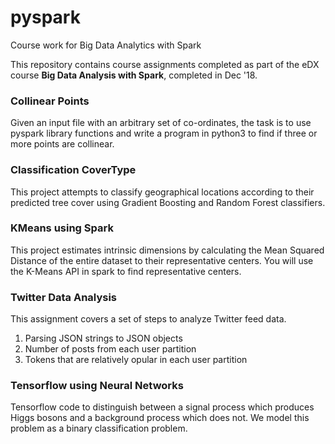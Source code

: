 # pyspark
Course work for Big Data Analytics with Spark

This repository contains course assignments completed as part of the eDX course **Big Data Analysis with Spark**, completed in Dec '18.

### Collinear Points
Given an input file with an arbitrary set of co-ordinates, the task is to use pyspark library functions and write a program in python3 to find if three or more points are collinear.

### Classification CoverType
This project attempts to classify geographical locations according to their predicted tree cover using Gradient Boosting and Random Forest classifiers.

### KMeans using Spark
This project estimates intrinsic dimensions by calculating the Mean Squared Distance of the entire dataset to their representative centers. You will use the K-Means API in spark to find representative centers.

### Twitter Data Analysis
This assignment covers a set of steps to analyze Twitter feed data.
1. Parsing JSON strings to JSON objects
2. Number of posts from each user partition
3. Tokens that are relatively opular in each user partition

### Tensorflow using Neural Networks
Tensorflow code to distinguish between a signal process which produces Higgs bosons and a background process which does not. We model this problem as a binary classification problem.
